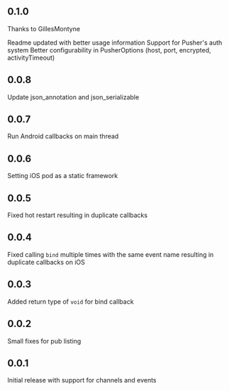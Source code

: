 ## 0.1.0
Thanks to GillesMontyne

Readme updated with better usage information
Support for Pusher's auth system
Better configurability in PusherOptions (host, port, encrypted, activityTimeout)

## 0.0.8

Update json_annotation and json_serializable

## 0.0.7

Run Android callbacks on main thread

## 0.0.6

Setting iOS pod as a static framework

## 0.0.5

Fixed hot restart resulting in duplicate callbacks

## 0.0.4

Fixed calling `bind` multiple times with the same event name resulting in duplicate callbacks on iOS

## 0.0.3

Added return type of `void` for bind callback

## 0.0.2

Small fixes for pub listing

## 0.0.1

Initial release with support for channels and events